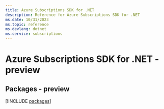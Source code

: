 ```yaml
---
title: Azure Subscriptions SDK for .NET
description: Reference for Azure Subscriptions SDK for .NET
ms.date: 10/31/2023
ms.topic: reference
ms.devlang: dotnet
ms.service: subscriptions
---
```

# Azure Subscriptions SDK for .NET - preview
## Packages - preview
[!INCLUDE [packages](subscriptions-index.md)]